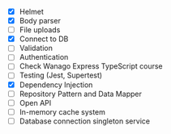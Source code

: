- [x] Helmet
- [x] Body parser
- [ ] File uploads
- [x] Connect to DB
- [ ] Validation
- [ ] Authentication
- [ ] Check Wanago Express TypeScript course
- [ ] Testing (Jest, Supertest)
- [x] Dependency Injection
- [ ] Repository Pattern and Data Mapper
- [ ] Open API
- [ ] In-memory cache system
- [ ] Database connection singleton service
